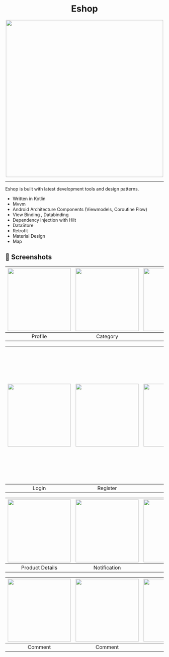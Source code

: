 
<h1 align="center">Eshop</h1>
<p align="center">
 <img src="https://user-images.githubusercontent.com/97020993/178672250-757cb479-b691-4251-8d55-f207190882ef.jpg" width="500" height="500"/>
</p>

* * *
Eshop is built with latest development tools and design patterns.
- Written in Kotlin
- Mvvm
- Android Architecture Components (Viewmodels, Coroutine Flow)
- View Binding , Databinding
- Dependency injection with Hilt
- DataStore
- Retrofit
- Material Design
- Map

## 📱 Screenshots

| <img src="https://user-images.githubusercontent.com/97020993/178676537-b8f1855a-b876-4ea1-8687-1d104b7902b0.jpg" width="200"/> | <img src="https://user-images.githubusercontent.com/97020993/178676342-98cc8b6f-0ee6-4498-9254-e3382d7fdb31.jpg" width="200"/> | <img src="https://user-images.githubusercontent.com/97020993/178687222-c7886641-fd79-4d1b-b765-3b1e76bf8a47.jpg" width="200"/> | <img src="https://user-images.githubusercontent.com/97020993/178686693-d8fc8346-e156-4dfd-806e-c907fbc5e63d.jpg" width="200"/> |
|:---:|:---:|:---:|:---:|
| Profile | Category | Cart | Home |

| <img src="https://user-images.githubusercontent.com/97020993/178690580-f77680cd-1e2f-4082-b2f4-e983688729c1.jpg" width="200"/> | <img src="https://user-images.githubusercontent.com/97020993/178690204-3ff256fd-4df5-4c73-9e65-b6745d5d236b.jpg" width="200"/> | <img src="https://user-images.githubusercontent.com/97020993/178691243-27630498-18f1-46bc-bb44-50a6ce92e524.jpg" width="200"/> | <img src="https://user-images.githubusercontent.com/97020993/178691566-64be8a26-255c-46f7-aba1-a5338f230ba3.jpg" width="200" height="430" /> |
|:---:|:---:|:---:|:---:|
| Login | Register | Search | Product Details |

| <img src="https://user-images.githubusercontent.com/97020993/178694075-88491b69-f553-434d-af10-902018ea071c.jpg" width="200"/> | <img src="https://user-images.githubusercontent.com/97020993/178692971-a8e69b57-7aa7-49f7-ae27-091d5f182a81.jpg" width="200"/> | <img src="https://user-images.githubusercontent.com/97020993/178694533-26469e84-2bc4-4630-accc-eb4cae9c3d64.jpg" width="200"/> | <img src="https://user-images.githubusercontent.com/97020993/178696496-97165dc5-8e78-47f5-85a2-30fe65455da1.jpg" width="200"/> |
|:---:|:---:|:---:|:---:|
| Product Details | Notification | Theme | Address |

| <img src="https://user-images.githubusercontent.com/97020993/178697179-36c48e6c-f766-4b9e-a799-a9febb98bbf6.jpg" width="200"/> | <img src="https://user-images.githubusercontent.com/97020993/178697004-af80b549-fb53-43b9-86a3-d6d762b50d55.jpg" width="200"/> | <img src="https://user-images.githubusercontent.com/97020993/178698390-d347d7e2-d7e3-47ae-ae93-867289e14cae.jpg" width="200"/> | <img src="https://user-images.githubusercontent.com/97020993/178699559-290e6777-4916-4f16-9f34-edaf614f1ed6.jpg" width="200"/> |
|:---:|:---:|:---:|:---:|
| Comment | Comment | Coupon | Products List |







